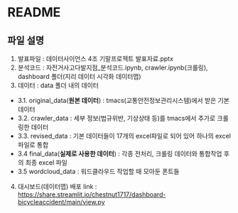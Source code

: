 # README

## 파일 설명
1. 발표파일 : 데이터사이언스 4조 기말프로젝트 발표자료.pptx
2. 분석코드 : 자전거사고다발지점_분석코드.ipynb, crawler.ipynb(크롤링), dashboard 폴더(지리 데이터 시각화 데이터맵)
3. 데이터 : data 폴더 내의 데이터
 - 3.1. original_data(**원본 데이터**) : tmacs(교통안전정보관리시스템)에서 받은 기본 데이터
 - 3.2. crawler_data : 세부 정보(법규위반, 기상상태 등)를 tmacs에서 추가로 크롤링한 데이터
 - 3.3. revised_data : 기본 데이터들이 17개의 excel파일로 되어 있어 하나의 excel 파일로 통합
 - 3.4  final_data(**실제로 사용한 데이터**) : 각종 전처리, 크롤링 데이터와 통합작업 후의 최종 excel 파일
 - 3.5  wordcloud_data : 워드클라우드 작업할 때 모아둔 폰트들

4. 대시보드(데이터맵) 배포 link : https://share.streamlit.io/chestnut1717/dashboard-bicycleaccident/main/view.py

 
 
